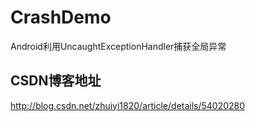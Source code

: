 # CrashDemo

Android利用UncaughtExceptionHandler捕获全局异常

## CSDN博客地址

http://blog.csdn.net/zhuiyi1820/article/details/54020280
